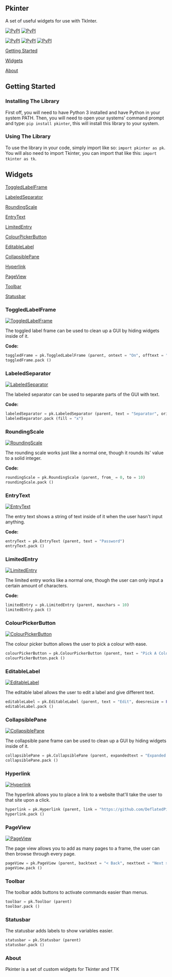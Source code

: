 ## Pkinter
A set of useful widgets for use with TkInter.

[![PyPI](https://img.shields.io/pypi/v/pkinter.svg)](https://pypi.python.org/pypi/pkinter)
[![PyPI](https://img.shields.io/pypi/pyversions/pkinter.svg)](https://pypi.python.org/pypi/pkinter)

[![PyPI](https://img.shields.io/pypi/dd/pkinter.svg)](https://pypi.python.org/pypi/pkinter)
[![PyPI](https://img.shields.io/pypi/dw/pkinter.svg)](https://pypi.python.org/pypi/pkinter)
[![PyPI](https://img.shields.io/pypi/dm/pkinter.svg)](https://pypi.python.org/pypi/pkinter)

<a href="#gettingstarted" class="button">Getting Started</a>

<a href="#widgets" class="button">Widgets</a>

<a href="#about" class="button">About</a>

<a name="gettingstarted"></a>

## Getting Started

### Installing The Library

First off, you will need to have Python 3 installed and have Python in your system PATH. Then, you will need to open your systems' command prompt and type: `pip install pkinter`, this will install this library to your system.

### Using The Library

To use the library in your code, simply import like so: `import pkinter as pk`.
You will also need to import Tkinter, you can import that like this: `import tkinter as tk`.

<a name="widgets"></a>

## Widgets
<a href="#toggledlabelframe" class="button">ToggledLabelFrame</a>

<a href="#labeledseparator" class="button">LabeledSeparator</a>

<a href="#roundingscale" class="button">RoundingScale</a>

<a href="#entrytext" class="button">EntryText</a>

<a href="#limitedentry" class="button">LimitedEntry</a>

<a href="#colourpickerbutton" class="button">ColourPickerButton</a>

<a href="#editablelabel" class="button">EditableLabel</a>

<a href="#collapsiblepane" class="button">CollapsiblePane</a>

<a href="#hyperlink" class="button">Hyperlink</a>

<a href="#pageview" class="button">PageView</a>

<a href="#toolbar" class="button">Toolbar</a>

<a href="#statusbar" class="button">Statusbar</a>

<a name="toggledlabelframe"></a>

### ToggledLabelFrame

<a href="http://imgur.com/j0Spm27"><img src="http://i.imgur.com/j0Spm27.gif" title="ToggledLabelFrame" /></a>

The toggled label frame can be used to clean up a GUI by hiding widgets inside of it.

**Code:**

```python
toggledFrame = pk.ToggledLabelFrame (parent, ontext = "On", offtext = "Off", defaultstate = False)
toggledFrame.pack ()
```

<a name="labeledseparator"></a>

### LabeledSeparator

<a href="http://imgur.com/4oXN6WN"><img src="http://i.imgur.com/4oXN6WN.png?1" title="LabeledSeparator" /></a>

The labeled separator can be used to separate parts of the GUI with text.

**Code:**

```python
labeledSeparator = pk.LabeledSeparator (parent, text = "Separator", orient = "horizontal", textalign = "", padding = 5)
labeledSeparator.pack (fill = "x")
```

<a name="roundingscale"></a>

### RoundingScale

<a href="http://imgur.com/3R4WBYf"><img src="http://i.imgur.com/3R4WBYf.gif" title="RoundingScale" /></a>

The rounding scale works just like a normal one, though it rounds its' value to a solid integer.

**Code:**

```python
roundingScale = pk.RoundingScale (parent, from_ = 0, to = 10)
roundingScale.pack ()
```

<a name="entrytext"></a>

### EntryText

<a href="http://imgur.com/WIvFwfl"><img src="http://i.imgur.com/WIvFwfl.gif" title="EntryText" /></a>

The entry text shows a string of text inside of it when the user hasn't input anything.

**Code:**

```python
entryText = pk.EntryText (parent, text = "Password")
entryText.pack ()
```

<a name="limitedentry"></a>

### LimitedEntry

<a href="http://imgur.com/ARAI0VN"><img src="http://i.imgur.com/ARAI0VN.gif" title="LimitedEntry" /></a>

The limited entry works like a normal one, though the user can only input a certain amount of characters.

**Code:**

```python
limitedEntry = pk.LimitedEntry (parent, maxchars = 10)
limitedEntry.pack ()
```

<a name="colourpickerbutton"></a>

### ColourPickerButton

<a href="http://imgur.com/ERKM54a"><img src="http://i.imgur.com/ERKM54a.gif" title="ColourPickerButton" /></a>

The colour picker button allows the user to pick a colour with ease.

```python
colourPickerButton = pk.ColourPickerButton (parent, text = "Pick A Colour")
colourPickerButton.pack ()
```

<a name="editablelabel"></a>

### EditableLabel

<a href="http://imgur.com/HFR9UJ1"><img src="http://i.imgur.com/HFR9UJ1.gif" title="EditableLabel" /></a>

The editable label allows the user to edit a label and give different text.

```python
editableLabel = pk.EditableLabel (parent, text = "Edit", doesresize = False)
editableLabel.pack ()
```

<a name="collapsiblepane"></a>

### CollapsiblePane

<a href="http://imgur.com/GK1erub"><img src="http://i.imgur.com/GK1erub.gif" title="CollapsiblePane" /></a>

The collapsible pane frame can be used to clean up a GUI by hiding widgets inside of it.

```python
collapsiblePane = pk.CollapsiblePane (parent, expandedtext = "Expanded <<", collapsedtext = "Collapsed >>")
collapsiblePane.pack ()
```

<a name="hyperlink"></a>

### Hyperlink

<a href="http://imgur.com/85BnW98"><img src="http://i.imgur.com/85BnW98.gif" title="Hyperlink" /></a>

The hyperlink allows you to place a link to a website that'll take the user to that site upon a click.

```python
hyperlink = pk.Hyperlink (parent, link = "https://github.com/DeflatedPickle/pkinter")
hyperlink.pack ()
```

<a name="pageview"></a>

### PageView

<a href="http://imgur.com/46UgxNK"><img src="http://i.imgur.com/46UgxNK.gif" title="PageView" /></a>

The page view allows you to add as many pages to a frame, the user can then browse through every page.

```python
pageView = pk.PageView (parent, backtext = "< Back", nexttext = "Next >")
pageView.pack ()
```

<a name="toolbar"></a>

### Toolbar

The toolbar adds buttons to activate commands easier than menus.

```python
toolbar = pk.Toolbar (parent)
toolbar.pack ()
```

<a name="statusbar"></a>

### Statusbar

The statusbar adds labels to show variables easier.

```python
statusbar = pk.Statusbar (parent)
statusbar.pack ()
```

<a name="about"></a>

### About
Pkinter is a set of custom widgets for Tkinter and TTK
